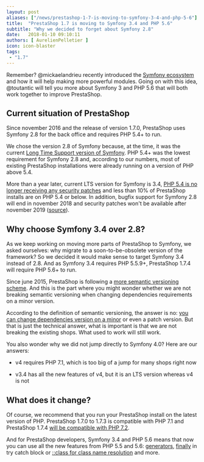 ```yaml
---
layout: post
aliases: ["/news/prestashop-1-7-is-moving-to-symfony-3-4-and-php-5-6"]
title:  "PrestaShop 1.7 is moving to Symfony 3.4 and PHP 5.6"
subtitle: "Why we decided to forget about Symfony 2.8"
date:   2018-01-10 09:10:11
authors: [ AurelienPelletier ]
icon: icon-blaster
tags:
 - "1.7"
---
```


Remember? @mickaelandrieu recently introduced the [Symfony ecosystem](http://build.prestashop.com/news/make-back-office-modules-great-again) and how it will help making more powerful modules. Going on with this idea, @toutantic will tell you more about Symfony 3 and PHP 5.6 that will both work together to improve PrestaShop.


## Current situation of PrestaShop

Since november 2016 and the release of version 1.7.0, PrestaShop uses Symfony 2.8 for the back office and requires PHP 5.4+ to run. 

We chose the version 2.8 of Symfony because, at the time, it was the current [Long Time Support version of Symfony](https://symfony.com/roadmap?version=2.8#checker). PHP 5.4+ was the lowest requirement for Symfony 2.8 and, according to our numbers, most of existing PrestaShop installations were already running on a version of PHP above 5.4.

More than a year later, current LTS version for Symfony is 3.4, [PHP 5.4 is no longer receiving any security patches](http://php.net/supported-versions.php) and less than 10% of PrestaShop installs are on PHP 5.4 or below. In addition, bugfix support for Symfony 2.8 will end in november 2018 and security patches won't be available after november 2019 ([source](http://symfony.com/doc/current/contributing/community/releases.html#schedule)).


## Why choose Symfony 3.4 over 2.8?

As we keep working on moving more parts of PrestaShop to Symfony, we asked ourselves: why migrate to a soon-to-be-obsolete version of the framework? So we decided it would make sense to target Symfony 3.4 instead of 2.8. And as Symfony 3.4 requires PHP 5.5.9+, PrestaShop 1.7.4 will require PHP 5.6+ to run.

Since june 2015, PrestaShop is following a [more semantic versioning scheme](http://build.prestashop.com/news/a-more-semantic-versioning-scheme). And this is the part where you might wonder whether we are not breaking semantic versioning when changing dependencies requirements on a minor version.

According to the definition of semantic versioning, the answer is no: [you can change dependencies version on a minor](https://semver.org/#what-should-i-do-if-i-update-my-own-dependencies-without-changing-the-public-api) or even a patch version. But that is just the technical answer, what is important is that we are not breaking the existing shops. What used to work will still work.

You also wonder why we did not jump directly to Symfony 4.0? Here are our answers:

- v4 requires PHP 7.1, which is too big of a jump for many shops right now

- v3.4 has all the new features of v4, but it is an LTS version whereas v4 is not


## What does it change?

Of course, we recommend that you run your PrestaShop install on the latest version of PHP. PrestaShop 1.7.0 to 1.7.3 is compatible with PHP 7.1 and PrestaShop 1.7.4 [will be compatible with PHP 7.2](https://github.com/PrestaShop/PrestaShop/pull/8246).

And for PrestaShop developers, Symfony 3.4 and PHP 5.6 means that now you can use all the new features from PHP 5.5 and 5.6: [generators](http://php.net/manual/en/language.generators.overview.php), [finally](http://php.net/manual/en/language.exceptions.php#language.exceptions.finally) in try catch block or [::class for class name resolution](http://php.net/manual/en/language.oop5.basic.php#language.oop5.basic.class.class) and more.

